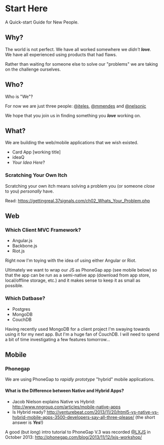 Start Here
==========

A Quick-start Guide for New People.

## Why?

The world is not perfect.
We have all worked somewhere we *didn't* ***love***. <br />
We have all experienced using products that had flaws.

Rather than waiting for someone else to solve our "problems" we are taking on the challenge ourselves.


## Who?

Who is "We"?

For now we are just three people: 
[@iteles](https://twitter.com/iteles),  [@mmendes](https://github.com/mmendes)
and 
[@nelsonic](https://twitter.com/nelsonic)


We hope that you join us in finding something you ***love*** working on.


## What?

We are building the web/mobile applications that we wish existed.

- Card App [working title]
- ideaQ
- *Your Idea Here*?


### Scratching Your Own Itch


Scratching your own itch means solving a problem you (or someone *close* to you) *personally* have.

Read:
https://gettingreal.37signals.com/ch02_Whats_Your_Problem.php


## Web

### Which Client MVC Framework?

- Angular.js
- Backbone.js
- Riot.js

Right now I'm toying with the idea of using either Angular or Riot.

Ultimately we want to wrap our JS as PhoneGap app (see mobile below)
so that the app can be run as a semi-native app (download from app store,
local/offline storage, etc.) and it makes sense to keep it as small as possible.



### Which Datbase?

- Postgres
- MongoDB
- CouchDB

Having recently used MongoDB for a client project I'm swaying towards using it
for my next app. But I'm a huge fan of CouchDB.
I will need to spend a bit of time investigating a few features tomorrow...



## Mobile

### Phonegap

We are using PhoneGap to *rapidly prototype* "hybrid" mobile applications.

#### What is the Difference between Native and Hybrid Apps?

- Jacob Nielson explains Native vs Hybrid: 
http://www.nngroup.com/articles/mobile-native-apps
- Is Hybrid ready? http://venturebeat.com/2013/11/20/html5-vs-native-vs-hybrid-mobile-apps-3500-developers-say-all-three-please/ (the short answer is ***Yes***!)

A good (but *long*) intro tutorial to PhoneGap V.3 was recorded 
[@LXJS](http://2013.lxjs.org/guide) in October 2013: 
http://phonegap.com/blog/2013/11/12/lxjs-workshop/

